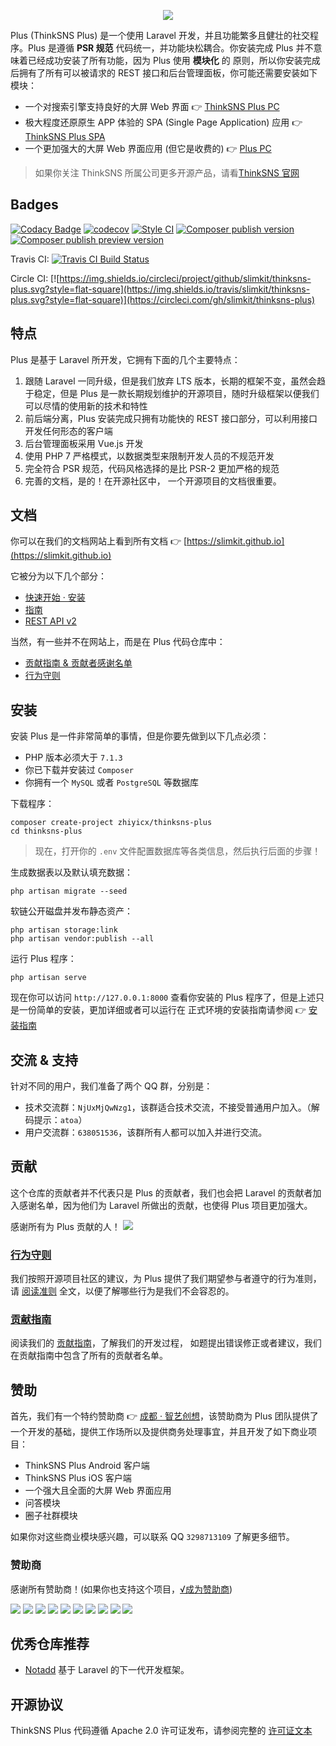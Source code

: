 <p align="center"><img src="https://github.com/slimkit/thinksns-plus/raw/master/public/plus.png"></p>

Plus (ThinkSNS Plus) 是一个使用 Laravel 开发，并且功能繁多且健壮的社交程序。Plus 是遵循 **PSR 规范** 代码统一，并功能块松耦合。你安装完成 Plus 并不意味着已经成功安装了所有功能，因为 Plus 使用 **模块化** 的
原则，所以你安装完成后拥有了所有可以被请求的 REST 接口和后台管理面板，你可能还需要安装如下模块：

- 一个对搜索引擎支持良好的大屏 Web 界面 👉 [ThinkSNS Plus PC](https://github.com/zhiyicx/plus-component-pcos)
- 极大程度还原原生 APP 体验的 SPA (Single Page Application) 应用 👉 [ThinkSNS Plus SPA](https://github.com/zhiyicx/plus-component-h5)
- 一个更加强大的大屏 Web 界面应用 (但它是收费的) 👉 [Plus PC](https://github.com/zhiyicx/plus-component-pc)

> 如果你关注 ThinkSNS 所属公司更多开源产品，请看[ThinkSNS 官网](http://www.thinksns.com)

## Badges

[![Codacy Badge](https://api.codacy.com/project/badge/Grade/8320deaa80b8489f95fcedaae6df079d)](https://www.codacy.com/app/zhiyi/thinksns-plus?utm_source=github.com&amp;utm_medium=referral&amp;utm_content=slimkit/thinksns-plus&amp;utm_campaign=Badge_Grade)
[![codecov](https://codecov.io/gh/slimkit/thinksns-plus/branch/master/graph/badge.svg)](https://codecov.io/gh/slimkit/thinksns-plus)
[![Style CI](https://styleci.io/repos/76627423/shield?branch=master)](https://styleci.io/repos/76627423)
[![Composer publish version](https://img.shields.io/packagist/v/zhiyicx/thinksns-plus.svg?style=flat-square)](https://packagist.org/packages/zhiyicx/thinksns-plus)
[![Composer publish preview version](https://img.shields.io/packagist/vpre/zhiyicx/thinksns-plus.svg?style=flat-square)](https://packagist.org/packages/zhiyicx/thinksns-plus)

Travis CI: [![Travis CI Build Status](https://img.shields.io/travis/slimkit/thinksns-plus.svg?style=flat-square)](https://travis-ci.org/slimkit/thinksns-plus)

Circle CI: [![https://img.shields.io/circleci/project/github/slimkit/thinksns-plus.svg?style=flat-square](https://img.shields.io/travis/slimkit/thinksns-plus.svg?style=flat-square)](https://circleci.com/gh/slimkit/thinksns-plus)

## 特点

Plus 是基于 Laravel 所开发，它拥有下面的几个主要特点：

1. 跟随 Laravel 一同升级，但是我们放弃 LTS 版本，长期的框架不变，虽然会趋于稳定，但是 Plus 是一款长期规划维护的开源项目，随时升级框架以便我们可以尽情的使用新的技术和特性
2. 前后端分离，Plus 安装完成只拥有功能快的 REST 接口部分，可以利用接口开发任何形态的客户端
3. 后台管理面板采用 Vue.js 开发
4. 使用 PHP 7 严格模式，以数据类型来限制开发人员的不规范开发
5. 完全符合 PSR 规范，代码风格选择的是比 PSR-2 更加严格的规范
6. 完善的文档，是的！在开源社区中， 一个开源项目的文档很重要。

## 文档

你可以在我们的文档网站上看到所有文档 👉 [https://slimkit.github.io](https://slimkit.github.io)

它被分为以下几个部分：

- [快速开始 · 安装](https://slimkit.github.io/docs/server-getting-started-installation.html)
- [指南](https://slimkit.github.io/docs/server-guides-package.html)
- [REST API v2](https://slimkit.github.io/docs/api-v2-overview.html)

当然，有一些并不在网站上，而是在 Plus 代码仓库中：

- [贡献指南 & 贡献者感谢名单](https://github.com/slimkit/thinksns-plus/blob/master/.github/CONTRIBUTING.md)
- [行为守则](https://github.com/slimkit/thinksns-plus/blob/master/.github/CODE_OF_CONDUCT.md)

## 安装

安装 Plus 是一件非常简单的事情，但是你要先做到以下几点必须：

- PHP 版本必须大于 `7.1.3`
- 你已下载并安装过 `Composer`
- 你拥有一个 `MySQL` 或者 `PostgreSQL` 等数据库

下载程序：

```shell
composer create-project zhiyicx/thinksns-plus
cd thinksns-plus
```

> 现在，打开你的 `.env` 文件配置数据库等各类信息，然后执行后面的步骤！

生成数据表以及默认填充数据：

```shell
php artisan migrate --seed
```

软链公开磁盘并发布静态资产：

```shell
php artisan storage:link
php artisan vendor:publish --all
```

运行 Plus 程序：

```shell
php artisan serve
```

现在你可以访问 `http://127.0.0.1:8000` 查看你安装的 Plus 程序了，但是上述只是一份简单的安装，更加详细或者可以运行在
正式环境的安装指南请参阅 👉 [安装指南](https://slimkit.github.io/docs/server-getting-started-installation.html)

## 交流 & 支持

针对不同的用户，我们准备了两个 QQ 群，分别是：

- 技术交流群：`NjUxMjQwNzg1`，该群适合技术交流，不接受普通用户加入。（解码提示：`atoa`）
- 用户交流群：`638051536`，该群所有人都可以加入并进行交流。

## 贡献

这个仓库的贡献者并不代表只是 Plus 的贡献者，我们也会把 Laravel 的贡献者加入感谢名单，因为他们为 Laravel 所做出的贡献，也使得 Plus 项目更加强大。

感谢所有为 Plus 贡献的人！
<a href="https://github.com/slimkit/thinksns-plus/graphs/contributors"><img src="https://opencollective.com/thinksns-plus/contributors.svg?width=890" /></a>

### [行为守则](https://github.com/slimkit/thinksns-plus/blob/master/.github/CODE_OF_CONDUCT.md)

我们按照开源项目社区的建议，为 Plus 提供了我们期望参与者遵守的行为准则，请 [阅读准则](https://github.com/slimkit/thinksns-plus/blob/master/.github/CODE_OF_CONDUCT.md) 全文，以便了解哪些行为是我们不会容忍的。

### [贡献指南](https://github.com/slimkit/thinksns-plus/blob/master/.github/CONTRIBUTING.md)

阅读我们的 [贡献指南](https://github.com/slimkit/thinksns-plus/blob/master/.github/CONTRIBUTING.md)，了解我们的开发过程，
如题提出错误修正或者建议，我们在贡献指南中包含了所有的贡献者名单。

## 赞助

首先，我们有一个特约赞助商 👉 [成都 · 智艺创想](http://www.zhiyicx.com)，该赞助商为 Plus 团队提供了一个开发的基础，提供工作场所以及提供商务处理事宜，并且开发了如下商业项目：

- ThinkSNS Plus Android 客户端
- ThinkSNS Plus iOS 客户端
- 一个强大且全面的大屏 Web 界面应用
- 问答模块
- 圈子社群模块

如果你对这些商业模块感兴趣，可以联系 QQ `3298713109` 了解更多细节。

### 赞助商

感谢所有赞助商！(如果你也支持这个项目，[√成为赞助商](https://opencollective.com/thinksns-plus#sponsor))

<a href="https://opencollective.com/thinksns-plus/sponsor/0/website" target="_blank"><img src="https://opencollective.com/thinksns-plus/sponsor/0/avatar.svg"></a>
<a href="https://opencollective.com/thinksns-plus/sponsor/1/website" target="_blank"><img src="https://opencollective.com/thinksns-plus/sponsor/1/avatar.svg"></a>
<a href="https://opencollective.com/thinksns-plus/sponsor/2/website" target="_blank"><img src="https://opencollective.com/thinksns-plus/sponsor/2/avatar.svg"></a>
<a href="https://opencollective.com/thinksns-plus/sponsor/3/website" target="_blank"><img src="https://opencollective.com/thinksns-plus/sponsor/3/avatar.svg"></a>
<a href="https://opencollective.com/thinksns-plus/sponsor/4/website" target="_blank"><img src="https://opencollective.com/thinksns-plus/sponsor/4/avatar.svg"></a>
<a href="https://opencollective.com/thinksns-plus/sponsor/5/website" target="_blank"><img src="https://opencollective.com/thinksns-plus/sponsor/5/avatar.svg"></a>
<a href="https://opencollective.com/thinksns-plus/sponsor/6/website" target="_blank"><img src="https://opencollective.com/thinksns-plus/sponsor/6/avatar.svg"></a>
<a href="https://opencollective.com/thinksns-plus/sponsor/7/website" target="_blank"><img src="https://opencollective.com/thinksns-plus/sponsor/7/avatar.svg"></a>
<a href="https://opencollective.com/thinksns-plus/sponsor/8/website" target="_blank"><img src="https://opencollective.com/thinksns-plus/sponsor/8/avatar.svg"></a>
<a href="https://opencollective.com/thinksns-plus/sponsor/9/website" target="_blank"><img src="https://opencollective.com/thinksns-plus/sponsor/9/avatar.svg"></a>

## 优秀仓库推荐

- [Notadd](https://github.com/notadd/notadd) 基于 Laravel 的下一代开发框架。

## 开源协议

ThinkSNS Plus 代码遵循 Apache 2.0 许可证发布，请参阅完整的 [许可证文本](https://github.com/slimkit/thinksns-plus/blob/master/LICENSE)
